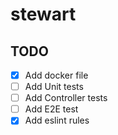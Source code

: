 # stewart

## TODO

- [x] Add docker file
- [ ] Add Unit tests
- [ ] Add Controller tests
- [ ] Add E2E test
- [x] Add eslint rules
